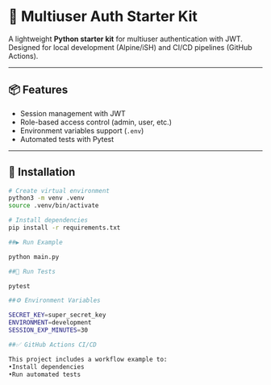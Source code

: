 # 🔐 Multiuser Auth Starter Kit

A lightweight **Python starter kit** for multiuser authentication with JWT.  
Designed for local development (Alpine/iSH) and CI/CD pipelines (GitHub Actions).

---

## 📦 Features
- Session management with JWT
- Role-based access control (admin, user, etc.)
- Environment variables support (`.env`)
- Automated tests with Pytest

---

## 🚀 Installation

```bash
# Create virtual environment
python3 -m venv .venv
source .venv/bin/activate

# Install dependencies
pip install -r requirements.txt

##▶️ Run Example

python main.py

##🧪 Run Tests

pytest

##⚙️ Environment Variables

SECRET_KEY=super_secret_key
ENVIRONMENT=development
SESSION_EXP_MINUTES=30

##✅ GitHub Actions CI/CD

This project includes a workflow example to:
•Install dependencies
•Run automated tests

